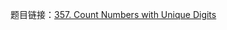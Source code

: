题目链接：[357. Count Numbers with Unique Digits](https://leetcode.com/problems/count-numbers-with-unique-digits/)
